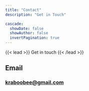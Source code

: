 ```yaml
---
title: "Contact"
description: "Get in Touch"

cascade:
  showDate: false
  showAuthor: false
  invertPagination: true
---
```


{{< lead >}}
Get in touch
{{< /lead >}}

## Email
### kraboobee@gmail.com
